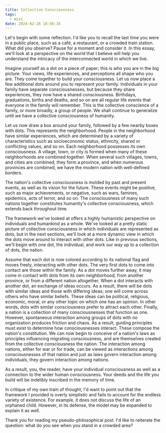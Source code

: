```yaml
---
title: Collective Consciousness
tags:
  - misc
date: 2024-02-26 18:56:35
---
```



Let's begin with some reflection. I'd like you to recall the last time you were in a public place, such as a café, a restaurant, or a crowded train station. What did you observe? Pause for a moment and consider it. In this essay, we'll look at a perspective on the world that I believe will help you understand the intricacy of the interconnected world in which we live.  

Imagine yourself as a dot on a piece of paper; this is who you are in the big picture. Your views, life experiences, and perceptions all shape who you are. They come together to build your consciousness. Let us now place a few additional dots around you to represent your family. Individuals in your family have separate consciousnesses, but because they share experiences, they now have a shared consciousness. Birthdays, graduations, births and deaths, and so on are all regular life events that everyone in the family will remember. This is the collective conscience of a family, or more broadly, a group of people. We shall continue to generalize until we have a collective consciousness of humanity.  

Let us now draw a box around your family, followed by a few nearby boxes with dots. This represents the neighborhood. People in the neighborhood have similar experiences, which are determined by a variety of characteristics such as socioeconomic status, ethnicity, shared or conflicting values, and so on. Each neighborhood possesses its own consciousness. A village, town, or city is formed when many of these neighborhoods are combined together. When several such villages, towns, and cities are combined, they form a province, and when numerous provinces are combined, we have the modern nation with well-defined borders.  

The nation's collective consciousness is molded by past and present events, as well as its vision for the future. These events might be positive, such as major achievements, or negative, such as wars, famines, epidemics, acts of terror, and so on. The consciousness of many such nations together constitutes humanity's collective consciousness, which extends back throughout time.  

The framework we've looked at offers a highly humanistic perspective on individuals and humankind as a whole. We've looked at a pretty static picture of collective consciousness in which individuals are represented as dots, but in the next sections, we'll look at a more dynamic view in which the dots move around to interact with other dots. Like in previous sections, we'll begin with one dot, the individual, and work our way up to a collection of dots, the nation. 

Assume that each dot is now colored according to its national flag and moves freely, interacting with other dots. The very first dots to come into contact are those within the family. As a dot moves further away, it may come in contact with dots from its own neighborhood, from another province, or from a different nation altogether. When a dot interacts with another dot, an exchange of ideas occurs. As a result, there will be dots with similar ideas and those with differing ideas; one will come across others who have similar beliefs. These ideas can be political, religious, economic, moral, or any other topic on which one has an opinion. In other words, dots with similar consciousness prefer to attract each other. Finally, a nation is a collection of many consciousnesses that function as one. However, spontaneous interaction among groups of dots with no organization produces friction and chaos. As a result, guiding principles must exist to determine how consciousnesses interact. These compose the nation's constitution. We can now begin to conceive of a nation's laws as principles influencing migrating consciousness, and are themselves created from the collective consciousness the nation. The interaction among nations, either for war or for trade, can be viewed as interactions among consciousnesses of that nation and just as laws govern interaction among individuals, they govern interaction among nations.

As a result, you, the reader, have your individual consciousness as well as a connection to the wider human consciousness. Your deeds and the life you build will be indelibly inscribed in the memory of time.   

In critique of my own train of thought, I'd want to point out that the framework I provided is overly simplistic and fails to account for the endless variety of existence. For example, it does not discuss the life of an orphaned child. However, in its defense, the model may be expanded to explain it as well. 

Thank you for reading my pseudo-philosophical post. I'd like to reiterate the question: what do you see when you stand in a crowded area?